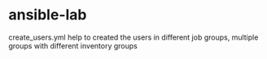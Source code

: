 # ansible-lab
create_users.yml help to created the users in different job groups, multiple groups with different inventory groups
